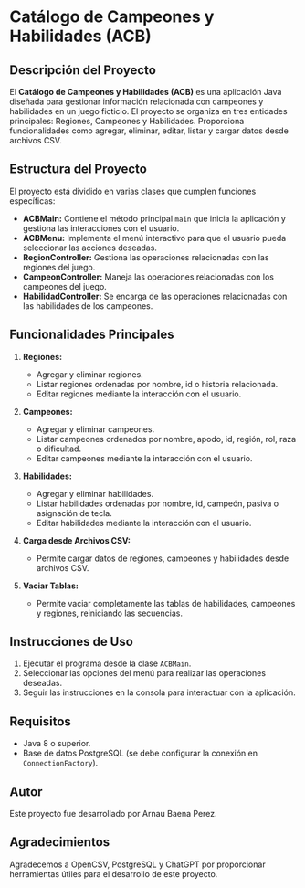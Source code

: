 # Catálogo de Campeones y Habilidades (ACB)

## Descripción del Proyecto

El **Catálogo de Campeones y Habilidades (ACB)** es una aplicación Java diseñada para gestionar información relacionada con campeones y habilidades en un juego ficticio. El proyecto se organiza en tres entidades principales: Regiones, Campeones y Habilidades. Proporciona funcionalidades como agregar, eliminar, editar, listar y cargar datos desde archivos CSV.

## Estructura del Proyecto

El proyecto está dividido en varias clases que cumplen funciones específicas:

- **ACBMain:** Contiene el método principal `main` que inicia la aplicación y gestiona las interacciones con el usuario.
- **ACBMenu:** Implementa el menú interactivo para que el usuario pueda seleccionar las acciones deseadas.
- **RegionController:** Gestiona las operaciones relacionadas con las regiones del juego.
- **CampeonController:** Maneja las operaciones relacionadas con los campeones del juego.
- **HabilidadController:** Se encarga de las operaciones relacionadas con las habilidades de los campeones.

## Funcionalidades Principales

1. **Regiones:**
   - Agregar y eliminar regiones.
   - Listar regiones ordenadas por nombre, id o historia relacionada.
   - Editar regiones mediante la interacción con el usuario.

2. **Campeones:**
   - Agregar y eliminar campeones.
   - Listar campeones ordenados por nombre, apodo, id, región, rol, raza o dificultad.
   - Editar campeones mediante la interacción con el usuario.

3. **Habilidades:**
   - Agregar y eliminar habilidades.
   - Listar habilidades ordenadas por nombre, id, campeón, pasiva o asignación de tecla.
   - Editar habilidades mediante la interacción con el usuario.

4. **Carga desde Archivos CSV:**
   - Permite cargar datos de regiones, campeones y habilidades desde archivos CSV.

5. **Vaciar Tablas:**
   - Permite vaciar completamente las tablas de habilidades, campeones y regiones, reiniciando las secuencias.

## Instrucciones de Uso

1. Ejecutar el programa desde la clase `ACBMain`.
2. Seleccionar las opciones del menú para realizar las operaciones deseadas.
3. Seguir las instrucciones en la consola para interactuar con la aplicación.

## Requisitos

- Java 8 o superior.
- Base de datos PostgreSQL (se debe configurar la conexión en `ConnectionFactory`).

## Autor

Este proyecto fue desarrollado por Arnau Baena Perez.

## Agradecimientos

Agradecemos a OpenCSV, PostgreSQL y ChatGPT por proporcionar herramientas útiles para el desarrollo de este proyecto.
